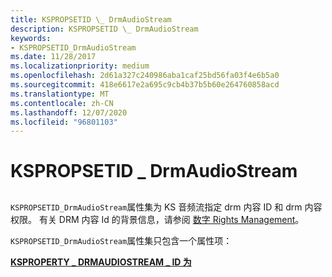```yaml
---
title: KSPROPSETID \_ DrmAudioStream
description: KSPROPSETID \_ DrmAudioStream
keywords:
- KSPROPSETID_DrmAudioStream
ms.date: 11/28/2017
ms.localizationpriority: medium
ms.openlocfilehash: 2d61a327c240986aba1caf25bd56fa03f4e6b5a0
ms.sourcegitcommit: 418e6617e2a695c9cb4b37b5b60e264760858acd
ms.translationtype: MT
ms.contentlocale: zh-CN
ms.lasthandoff: 12/07/2020
ms.locfileid: "96801103"
---
```

# <a name="kspropsetid_drmaudiostream"></a>KSPROPSETID \_ DrmAudioStream


## <span id="ddk_kspropsetid_drmaudiostream_ks"></span><span id="DDK_KSPROPSETID_DRMAUDIOSTREAM_KS"></span>


`KSPROPSETID_DrmAudioStream`属性集为 KS 音频流指定 drm 内容 ID 和 drm 内容权限。 有关 DRM 内容 Id 的背景信息，请参阅 [数字 Rights Management](./digital-rights-management.md)。

`KSPROPSETID_DrmAudioStream`属性集只包含一个属性项：

[**KSPROPERTY \_ DRMAUDIOSTREAM \_ ID 为**](/previous-versions/ff537351(v=vs.85))

 

